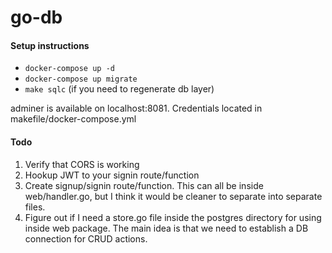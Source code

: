 # go-db


#### Setup instructions
- `docker-compose up -d`
- `docker-compose up migrate`
- `make sqlc` (if you need to regenerate db layer)

adminer is available on localhost:8081. Credentials located in makefile/docker-compose.yml



#### Todo
1. Verify that CORS is working
2. Hookup JWT to your signin route/function
2. Create signup/signin route/function. This can all be inside web/handler.go,
   but I think it would be cleaner to separate into separate files.
3. Figure out if I need a store.go file inside the postgres directory for using
   inside web package. The main idea is that we need to establish a DB
   connection for CRUD actions. 
